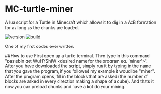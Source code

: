 # MC-turtle-miner

A lua script for a Turtle in Minecraft which allows it to dig in a AxB formation for as long as the chunks are loaded.

![version](https://img.shields.io/badge/version-v1.0-red) ![build](https://img.shields.io/badge/built%20with-lua-red?logo=lua)

One of my first codes ever written.


##How to use
First open up a turtle terminal. Then type in this command "pastebin get WuHYShiW <desired name for the program eg. 'miner'>". After you have downloaded the script, simply run it by typing in the name that you gave the program, if you followed my example it woudl be "miner". After the program opens, fill in the blocks that are asked (the number of blocks are asked in every direction making a shape of a cube). And thats it now you can preload chunks and have a bot do your mining.
